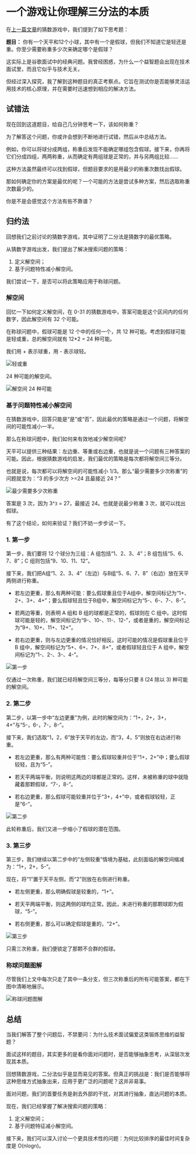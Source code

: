# 一个游戏让你理解三分法的本质

在[上一篇文章](guessgame.md)的猜数游戏中，我们提到了如下思考题：

**题目：**  你有一个天平和12个小球，其中有一个是假球，但我们不知道它是轻还是重。你至少需要称重多少次来确定哪个是假球？

这实际上是谷歌面试中的经典问题。我曾经困惑，为什么一个益智题会出现在技术面试里，而且它似乎与技术无关。

但经过深入探究，我了解到这种题目的真正考察点。它旨在测试你是否能够灵活运用技术的核心原理，并在需要时迅速想到相应的解决方法。

## 试错法

现在回到这道题目，给自己几分钟思考一下，该如何称重？

为了解答这个问题，你或许会想到不断地进行试错，然后从中总结方法。

例如，你可以将球分成两组，称重后发现不能确定哪组包含假球。接下来，你再将它们分成四组，两两称重，从而确定有两组球是正常的，并与另两组比较……

这种方法虽然最终可以找到假球，但题目要求的是用最少的称重次数找出假球。

那如何确定你的方案是最优的呢？一个可能的方法是尝试多种方案，然后选取称重次数最少的。

你是不是会感觉这个方法有些不靠谱？

## 归约法

回想我们之前讨论的猜数字游戏，其中证明了二分法是猜数字的最优策略。

从猜数字游戏出发，我们提出了解决搜索问题的策略：

1. 定义解空间；
2. 基于问题特性减小解空间。

我们尝试一下，是否可以将此策略应用于称球问题。

### 解空间

回忆一下如何定义解空间，在 0-31 的猜数游戏中，答案可能是这个区间内的任何数字，因此解空间有 32 个可能。

在称球问题中，假球可能是 12 个中的任何一个，共 12 种可能。考虑到假球可能是轻或重，总的解空间就有 12*2 = 24 种可能。

我们用 + 表示球重，用 - 表示球轻。

![轻或重](./illustrations/weight01.PNG)

24 种可能的解空间。

![解空间 24 种可能](./illustrations/weight02.PNG)

### 基于问题特性减小解空间

在猜数游戏中，回答只能是“是”或“否”，因此最优的策略是通过一个问题，将解空间的可能性减小一半。

那么在称球问题中，我们如何来有效地减少解空间呢?

天平可以提供三种结果：左边重、等重或右边重，也就是说一个问题有三种答案的可能。因此，根据猜数游戏的启发，我们最优的策略是每次都将解空间三等分。

也就是说，每次都可以将解空间的可能性减小 1/3。那么“最少需要多少次称重”的问题就变为：“3 的多少次方 >=24 且最接近 24？”

![最少需要多少次称重](./illustrations/weighting07.png)

答案是 3 次，因为 3^`3` = 27，最接近 24。也就是说最少称重 3 次，就可以找出假球。

有了这个结论，如何来验证？我们不妨一步步试一下。

### 1. 第一步

第一步，我们要将 12 个球分为三组：A 组包括“1、2、3、4”；B 组包括“5、6、7、8”；C 组则包括“9、10、11、12”。

接下来，我们把A组“1、2、3、4”（左边）与B组“5、6、7、8”（右边）放在天平两侧进行称重。

- 若左边更重，那么有两种可能：要么假球重且位于A组中，解空间标记为“1+、2+、3+、4+”；要么假球轻且位于B组中，解空间标记为“5-、6-、7-、8-”。

- 若两边等重，则表明 A 组和 B 组的球都是正常的，假球则在 C 组中。这时假球可能是轻的，解空间标记为“9-、10-、11-、12-”，或者是重的，解空间标记为“9+、10+、11+、12+”。

- 若右边更重，则与左边更重的情况恰好相反。这时可能的情况是假球重且位于 B 组中，解空间标记为“5+、6+、7+、8+”，或者假球轻且位于 A 组中，解空间标记为“1-、2-、3-、4-”。

![第一步](./illustrations/weight03.PNG)

仅通过一次称重，我们就已经将解空间三等分，每等分只要 8 (24 除以 3) 种可能的解空间。

### 2. 第二步

第二步，以第一步中“左边更重”为例，此时的解空间为：“1+，2+，3+，4+”与“5-，6-，7-，8-”。

接下来，我们选取“1，2，6”放于天平的左边，而“3，4，5”则放在右边进行称重。

- 若左边更重，那么有两种可能性：要么假球较重并位于“1+，2+”中；要么假球较轻，且为“5-”。

- 若天平两端平衡，则说明这两边的球都是正常的。这样，未被称重的球中就隐藏着那颗假球，“7-，8-”。

- 若右边更重，那么假球可能较重并位于“3+，4+”中，或者假球较轻，正是“6-”。

![第二步](./illustrations/weight04.PNG)

此轮称重后，我们又进一步缩小了假球的潜在范围。

### 3. 第三步

第三步，我们继续以第二步中的“左侧较重”情境为基础，此刻面临的解空间缩减为：“1+，2+，5-”。

现在，将“1”置于天平左侧，而“2”则放在右侧进行称重。

- 若左侧更重，那么明确假球是较重的，“1+”。

- 若天平两端平衡，则这两侧的球均正常。因此，未进行称重的那颗球即为假球，“5-”。

- 若右侧更重，那么可以确定假球是重的，“2+”。

![第三步](./illustrations/weight05.PNG)

只需三次称重，我们便锁定了那颗不合群的假球。

### 称球问题图解

尽管我们上文中每次只走了其中一条分支，但三次称重后的所有可能答案，都在下图中清晰地展示。

![称球问题图解](./illustrations/weight06.PNG)

## 总结

当我们解答了整个问题后，不禁要问：为什么技术面试偏爱这类锻炼思维的益智题？

面试这样的题目，其实更多的是看你面对问题时，是否能够抽象思考，从深层次发现其本质。

回想猜数游戏，二分法似乎是显而易见的答案。但真正的挑战是：我们是否能够将这种思维方式抽象出来，应用于更广泛的问题呢？这并非易事。

面对问题，我们的首要任务是剥去外部的干扰，对其进行抽象，直达问题的本质。

现在，我们已经掌握了解决搜索问题的策略：
1. 定义解空间；
2. 基于问题特征减小解空间。

接下来，我们可以深入讨论一个更具技术性的问题：为何比较排序的最佳时间复杂度是 O(nlogn)。
